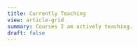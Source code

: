 ```yaml
---
title: Currently Teaching
view: article-grid
summary: Courses I am actively teaching.
draft: false
---
```

